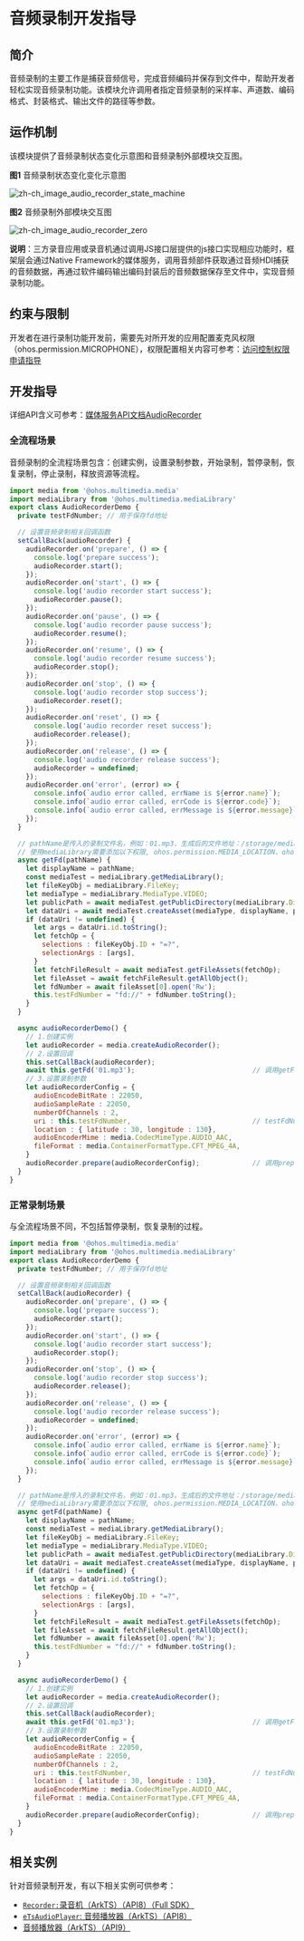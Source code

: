 # 音频录制开发指导

## 简介

音频录制的主要工作是捕获音频信号，完成音频编码并保存到文件中，帮助开发者轻松实现音频录制功能。该模块允许调用者指定音频录制的采样率、声道数、编码格式、封装格式、输出文件的路径等参数。

## 运作机制

该模块提供了音频录制状态变化示意图和音频录制外部模块交互图。

**图1** 音频录制状态变化变化示意图

![zh-ch_image_audio_recorder_state_machine](figures/zh-ch_image_audio_recorder_state_machine.png)



**图2** 音频录制外部模块交互图

![zh-ch_image_audio_recorder_zero](figures/zh-ch_image_audio_recorder_zero.png)

**说明**：三方录音应用或录音机通过调用JS接口层提供的js接口实现相应功能时，框架层会通过Native Framework的媒体服务，调用音频部件获取通过音频HDI捕获的音频数据，再通过软件编码输出编码封装后的音频数据保存至文件中，实现音频录制功能。

## 约束与限制

开发者在进行录制功能开发前，需要先对所开发的应用配置麦克风权限（ohos.permission.MICROPHONE），权限配置相关内容可参考：[访问控制权限申请指导](../security/accesstoken-guidelines.md)

## 开发指导

详细API含义可参考：[媒体服务API文档AudioRecorder](../reference/apis/js-apis-media.md#audiorecorder)

### 全流程场景

音频录制的全流程场景包含：创建实例，设置录制参数，开始录制，暂停录制，恢复录制，停止录制，释放资源等流程。

```js
import media from '@ohos.multimedia.media'
import mediaLibrary from '@ohos.multimedia.mediaLibrary'
export class AudioRecorderDemo {
  private testFdNumber; // 用于保存fd地址

  // 设置音频录制相关回调函数
  setCallBack(audioRecorder) {
    audioRecorder.on('prepare', () => {              					       	// 设置'prepare'事件回调
      console.log('prepare success');
      audioRecorder.start();                                         			// 调用start方法开始录制，并触发start回调
    });
    audioRecorder.on('start', () => {    		     						   	// 设置'start'事件回调
      console.log('audio recorder start success');
      audioRecorder.pause();                                         			// 调用pause方法暂停录制，并触发pause回调
    });
    audioRecorder.on('pause', () => {    		     							// 设置'pause'事件回调
      console.log('audio recorder pause success');
      audioRecorder.resume();                                        			// 调用resume方法恢复录制，并触发resume回调
    });
    audioRecorder.on('resume', () => {    		     							// 设置'resume'事件回调
      console.log('audio recorder resume success');
      audioRecorder.stop();                                          			// 调用stop方法停止录制，并触发stop回调
    });
    audioRecorder.on('stop', () => {    		     							// 设置'stop'事件回调
      console.log('audio recorder stop success');
      audioRecorder.reset();                                         			// 调用reset方法重置录制，并触发reset回调
    });
    audioRecorder.on('reset', () => {    		     							// 设置'reset'事件回调
      console.log('audio recorder reset success');
      audioRecorder.release();                                       			// 调用release方法，释放资源，并触发release回调
    });
    audioRecorder.on('release', () => {    		     							// 设置'release'事件回调
      console.log('audio recorder release success');
      audioRecorder = undefined;
    });
    audioRecorder.on('error', (error) => {             							// 设置'error'事件回调
      console.info(`audio error called, errName is ${error.name}`);
      console.info(`audio error called, errCode is ${error.code}`);
      console.info(`audio error called, errMessage is ${error.message}`);
    });
  }

  // pathName是传入的录制文件名，例如：01.mp3，生成后的文件地址：/storage/media/100/local/files/Video/01.mp3
  // 使用mediaLibrary需要添加以下权限, ohos.permission.MEDIA_LOCATION、ohos.permission.WRITE_MEDIA、ohos.permission.READ_MEDIA
  async getFd(pathName) {
    let displayName = pathName;
    const mediaTest = mediaLibrary.getMediaLibrary();
    let fileKeyObj = mediaLibrary.FileKey;
    let mediaType = mediaLibrary.MediaType.VIDEO;
    let publicPath = await mediaTest.getPublicDirectory(mediaLibrary.DirectoryType.DIR_VIDEO);
    let dataUri = await mediaTest.createAsset(mediaType, displayName, publicPath);
    if (dataUri != undefined) {
      let args = dataUri.id.toString();
      let fetchOp = {
        selections : fileKeyObj.ID + "=?",
        selectionArgs : [args],
      }
      let fetchFileResult = await mediaTest.getFileAssets(fetchOp);
      let fileAsset = await fetchFileResult.getAllObject();
      let fdNumber = await fileAsset[0].open('Rw');
      this.testFdNumber = "fd://" + fdNumber.toString();
    }
  }

  async audioRecorderDemo() {
    // 1.创建实例
    let audioRecorder = media.createAudioRecorder();
    // 2.设置回调
    this.setCallBack(audioRecorder);
    await this.getFd('01.mp3'); 							// 调用getFd方法获取需要录制文件的fd地址
    // 3.设置录制参数
    let audioRecorderConfig = {
      audioEncodeBitRate : 22050,
      audioSampleRate : 22050,
      numberOfChannels : 2,
      uri : this.testFdNumber,                             	// testFdNumber由getFd生成
      location : { latitude : 30, longitude : 130},
      audioEncoderMime : media.CodecMimeType.AUDIO_AAC,
      fileFormat : media.ContainerFormatType.CFT_MPEG_4A,
    }
    audioRecorder.prepare(audioRecorderConfig); 			// 调用prepare方法，触发prepare回调函数
  }
}
```

### 正常录制场景

与全流程场景不同，不包括暂停录制，恢复录制的过程。

```js
import media from '@ohos.multimedia.media'
import mediaLibrary from '@ohos.multimedia.mediaLibrary'
export class AudioRecorderDemo {
  private testFdNumber; // 用于保存fd地址

  // 设置音频录制相关回调函数
  setCallBack(audioRecorder) {
    audioRecorder.on('prepare', () => {              					       // 设置'prepare'事件回调
      console.log('prepare success');
      audioRecorder.start();                                         			// 调用start方法开始录制，并触发start回调
    });
    audioRecorder.on('start', () => {    		     							// 设置'start'事件回调
      console.log('audio recorder start success');
      audioRecorder.stop();                                          			// 调用stop方法停止录制，并触发stop回调
    });
    audioRecorder.on('stop', () => {    		     							// 设置'stop'事件回调
      console.log('audio recorder stop success');
      audioRecorder.release();                                       			// 调用release方法，释放资源，并触发release回调
    });
    audioRecorder.on('release', () => {    		     							// 设置'release'事件回调
      console.log('audio recorder release success');
      audioRecorder = undefined;
    });
    audioRecorder.on('error', (error) => {             							// 设置'error'事件回调
      console.info(`audio error called, errName is ${error.name}`);
      console.info(`audio error called, errCode is ${error.code}`);
      console.info(`audio error called, errMessage is ${error.message}`);
    });
  }

  // pathName是传入的录制文件名，例如：01.mp3，生成后的文件地址：/storage/media/100/local/files/Video/01.mp3
  // 使用mediaLibrary需要添加以下权限, ohos.permission.MEDIA_LOCATION、ohos.permission.WRITE_MEDIA、ohos.permission.READ_MEDIA
  async getFd(pathName) {
    let displayName = pathName;
    const mediaTest = mediaLibrary.getMediaLibrary();
    let fileKeyObj = mediaLibrary.FileKey;
    let mediaType = mediaLibrary.MediaType.VIDEO;
    let publicPath = await mediaTest.getPublicDirectory(mediaLibrary.DirectoryType.DIR_VIDEO);
    let dataUri = await mediaTest.createAsset(mediaType, displayName, publicPath);
    if (dataUri != undefined) {
      let args = dataUri.id.toString();
      let fetchOp = {
        selections : fileKeyObj.ID + "=?",
        selectionArgs : [args],
      }
      let fetchFileResult = await mediaTest.getFileAssets(fetchOp);
      let fileAsset = await fetchFileResult.getAllObject();
      let fdNumber = await fileAsset[0].open('Rw');
      this.testFdNumber = "fd://" + fdNumber.toString();
    }
  }

  async audioRecorderDemo() {
    // 1.创建实例
    let audioRecorder = media.createAudioRecorder();
    // 2.设置回调
    this.setCallBack(audioRecorder);
    await this.getFd('01.mp3'); 							// 调用getFd方法获取需要录制文件的fd地址
    // 3.设置录制参数
    let audioRecorderConfig = {
      audioEncodeBitRate : 22050,
      audioSampleRate : 22050,
      numberOfChannels : 2,
      uri : this.testFdNumber,                             	// testFdNumber由getFd生成
      location : { latitude : 30, longitude : 130},
      audioEncoderMime : media.CodecMimeType.AUDIO_AAC,
      fileFormat : media.ContainerFormatType.CFT_MPEG_4A,
    }
    audioRecorder.prepare(audioRecorderConfig); 			// 调用prepare方法，触发prepare回调函数
  }
}
```

## 相关实例

针对音频录制开发，有以下相关实例可供参考：

- [`Recorder:`录音机（ArkTS）（API8）（Full SDK）](https://gitee.com/openharmony/applications_app_samples/tree/master/media/Recorder)
- [`eTsAudioPlayer`: 音频播放器（ArkTS）（API8）](https://gitee.com/openharmony/applications_app_samples/blob/master/media/Recorder/entry/src/main/ets/MainAbility/pages/Play.ets)
- [音频播放器（ArkTS）（API9）](https://gitee.com/openharmony/codelabs/tree/master/Media/Audio_OH_ETS)
